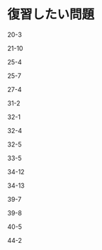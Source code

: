 # 復習したい問題

20-3

21-10

25-4

25-7

27-4

31-2

32-1

32-4

32-5

33-5

34-12

34-13

39-7

39-8

40-5

44-2
